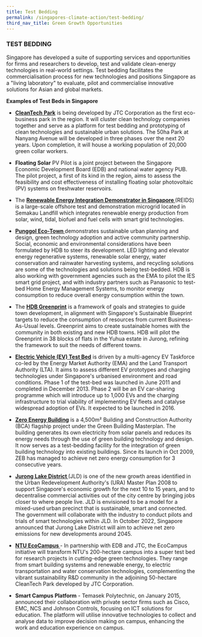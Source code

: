```yaml
---
title: Test Bedding
permalink: /singapores-climate-action/test-bedding/
third_nav_title: Green Growth Opportunities
---
```

### TEST BEDDING

Singapore has developed a suite of supporting services and opportunities for firms and researchers to develop, test and validate clean-energy technologies in real-world settings. Test bedding facilitates the commercialisation process for new technologies and positions Singapore as a "living laboratory" to evaluate, pilot and commercialise innovative solutions for Asian and global markets.

**Examples of Test Beds in Singapore**

* **[CleanTech Park](https://www.enterprisesg.gov.sg/grow-your-business/partner-with-singapore/infrastructure/notable-projects/cleantech-park)** is being developed by JTC Corporation as the first eco-business park in the region. It will cluster clean technology companies together and serve as a platform for test bedding and prototyping of clean technologies and sustainable urban solutions. The 50ha Park at Nanyang Avenue will be developed in three phases over the next 20 years. Upon completion, it will house a working population of 20,000 green collar workers.

* **Floating Solar** PV Pilot is a joint project between the Singapore Economic Development Board (EDB) and national water agency PUB. The pilot project, a first of its kind in the region, aims to assess the feasibility and cost effectiveness of installing floating solar photovoltaic (PV) systems on freshwater reservoirs.

* The **[Renewable Energy Integration Demonstrator in Singapore ](https://www.ntu.edu.sg/erian/research-capabilities/renewable-energy-integration-demonstrator---singapore#:~:text=The%20Renewable%20Energy%20Integration%20Demonstrator,as%20the%20future%20of%20urban  )** (REIDS) is a large-scale offshore test and demonstration microgrid located in Semakau Landfill which integrates renewable energy production from solar, wind, tidal, biofuel and fuel cells with smart grid technologies.

* **[Punggol Eco-Town ](https://www.hdb.gov.sg/community/practising-ecoliving/eco-punggol#:~:text=Punggol%20is%20Singapore's%20first%20eco,%2C%20water%2C%20and%20waste%20management)** demonstrates sustainable urban planning and design, green technology adoption and active community partnership. Social, economic and environmental considerations have been formulated by HDB to steer its development. LED lighting and elevator energy regenerative systems, renewable solar energy, water conservation and rainwater harvesting systems, and recycling solutions are some of the technologies and solutions being test-bedded. HDB is also working with government agencies such as the EMA to pilot the IES smart grid project, and with industry partners such as Panasonic to test-bed Home Energy Management Systems, to monitor energy consumption to reduce overall energy consumption within the town.

* The **[HDB Greenprint](https://www.hdb.gov.sg/cs/infoweb/about-us/our-role/smart-and-sustainable-living/hdb-greenprint)** is a framework of goals and strategies to guide town development, in alignment with Singapore's Sustainable Blueprint targets to reduce the consumption of resources from current Business-As-Usual levels. Greenprint aims to create sustainable homes with the community in both existing and new HDB towns. HDB will pilot the Greenprint in 38 blocks of flats in the Yuhua estate in Jurong, refining the framework to suit the needs of different towns.

* **[Electric Vehicle (EV) Test Bed](https://www.ema.gov.sg/media_release.aspx?news_sid=20140609xajR79y5ws2j )** is driven by a multi-agency EV Taskforce co-led by the Energy Market Authority (EMA) and the Land Transport Authority (LTA). It aims to assess different EV prototypes and charging technologies under Singapore's urbanised environment and road conditions. Phase 1 of the test-bed was launched in June 2011 and completed in December 2013. Phase 2 will be an EV car-sharing programme which will introduce up to 1,000 EVs and the charging infrastructure to trial viability of implementing EV fleets and catalyse widespread adoption of EVs. It expected to be launched in 2016.

* **[<a href="https://www.bca.gov.sg/zeb/" target="_blank">Zero Energy Building</a>](https://www.bca.gov.sg/zeb/)** is a 4,500m² Building and Construction Authority (BCA) flagship project under the Green Building Masterplan. The building generates its own electricity from solar panels and reduces its energy needs through the use of green building technology and design. It now serves as a test-bedding facility for the integration of green building technology into existing buildings. Since its launch in Oct 2009, ZEB has managed to achieve net zero energy consumption for 3 consecutive years.

* **[Jurong Lake District ](https://www.jld.gov.sg/ )** (JLD) is one of the new growth areas identified in the Urban Redevelopment Authority's (URA) Master Plan 2008 to support Singapore's economic growth for the next 10 to 15 years, and to decentralise commercial activities out of the city centre by bringing jobs closer to where people live. JLD is envisioned to be a model for a mixed-used urban precinct that is sustainable, smart and connected. The government will collaborate with the industry to conduct pilots and trials of smart technologies within JLD. In October 2022, Singapore announced that Jurong Lake District will aim to achieve net zero emissions for new developments around 2045.

* **[NTU EcoCampus ](https://www.ntu.edu.sg/erian/research-focus/flagship-programmes/ecocampus )** - In partnership with EDB and JTC, the EcoCampus initiative will transform NTU's 200-hectare campus into a super test bed for research projects in cutting-edge green technologies. They range from smart building systems and renewable energy, to electric transportation and water conservation technologies, complementing the vibrant sustainability R&amp;D community in the adjoining 50-hectare CleanTech Park developed by JTC Corporation.

* **Smart Campus Platform** - Temasek Polytechnic, on January 2015, announced their collaboration with private sector firms such as Cisco, EMC, NCS and Johnson Controls, focusing on ICT solutions for education. The platform will utilise innovative technologies to collect and analyse data to improve decision making on campus, enhancing the work and education experience on campus.